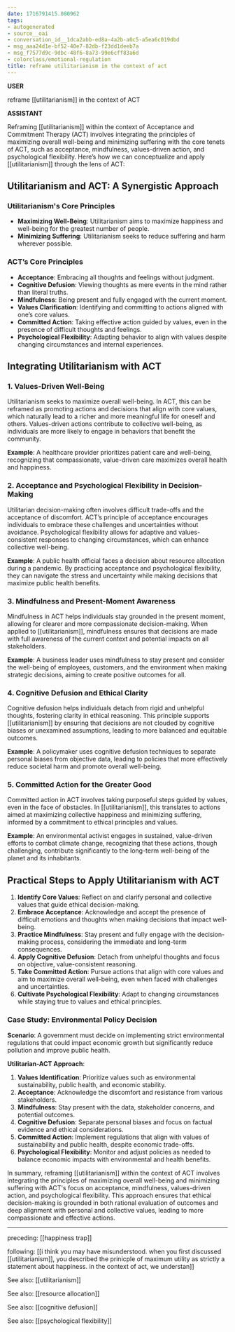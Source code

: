```yaml
---
date: 1716791415.080962
tags:
- autogenerated
- source__oai
- conversation_id__1dca2abb-ed8a-4a2b-a0c5-a5ea6c019dbd
- msg_aaa24d1e-bf52-40e7-82db-f23dd1deeb7a
- msg_f7577d9c-9dbc-48f6-8a73-99e6cff83a6d
- colorclass/emotional-regulation
title: reframe utilitarianism in the context of act
---
```


**USER**

reframe [[utilitarianism]] in the context of ACT


**ASSISTANT**

Reframing [[utilitarianism]] within the context of Acceptance and Commitment Therapy (ACT) involves integrating the principles of maximizing overall well-being and minimizing suffering with the core tenets of ACT, such as acceptance, mindfulness, values-driven action, and psychological flexibility. Here’s how we can conceptualize and apply [[utilitarianism]] through the lens of ACT:

## Utilitarianism and ACT: A Synergistic Approach

### Utilitarianism's Core Principles
- **Maximizing Well-Being**: Utilitarianism aims to maximize happiness and well-being for the greatest number of people.
- **Minimizing Suffering**: Utilitarianism seeks to reduce suffering and harm wherever possible.

### ACT’s Core Principles
- **Acceptance**: Embracing all thoughts and feelings without judgment.
- **Cognitive Defusion**: Viewing thoughts as mere events in the mind rather than literal truths.
- **Mindfulness**: Being present and fully engaged with the current moment.
- **Values Clarification**: Identifying and committing to actions aligned with one’s core values.
- **Committed Action**: Taking effective action guided by values, even in the presence of difficult thoughts and feelings.
- **Psychological Flexibility**: Adapting behavior to align with values despite changing circumstances and internal experiences.

## Integrating Utilitarianism with ACT

### 1. Values-Driven Well-Being
Utilitarianism seeks to maximize overall well-being. In ACT, this can be reframed as promoting actions and decisions that align with core values, which naturally lead to a richer and more meaningful life for oneself and others. Values-driven actions contribute to collective well-being, as individuals are more likely to engage in behaviors that benefit the community.

**Example**: A healthcare provider prioritizes patient care and well-being, recognizing that compassionate, value-driven care maximizes overall health and happiness.

### 2. Acceptance and Psychological Flexibility in Decision-Making
Utilitarian decision-making often involves difficult trade-offs and the acceptance of discomfort. ACT’s principle of acceptance encourages individuals to embrace these challenges and uncertainties without avoidance. Psychological flexibility allows for adaptive and values-consistent responses to changing circumstances, which can enhance collective well-being.

**Example**: A public health official faces a decision about resource allocation during a pandemic. By practicing acceptance and psychological flexibility, they can navigate the stress and uncertainty while making decisions that maximize public health benefits.

### 3. Mindfulness and Present-Moment Awareness
Mindfulness in ACT helps individuals stay grounded in the present moment, allowing for clearer and more compassionate decision-making. When applied to [[utilitarianism]], mindfulness ensures that decisions are made with full awareness of the current context and potential impacts on all stakeholders.

**Example**: A business leader uses mindfulness to stay present and consider the well-being of employees, customers, and the environment when making strategic decisions, aiming to create positive outcomes for all.

### 4. Cognitive Defusion and Ethical Clarity
Cognitive defusion helps individuals detach from rigid and unhelpful thoughts, fostering clarity in ethical reasoning. This principle supports [[utilitarianism]] by ensuring that decisions are not clouded by cognitive biases or unexamined assumptions, leading to more balanced and equitable outcomes.

**Example**: A policymaker uses cognitive defusion techniques to separate personal biases from objective data, leading to policies that more effectively reduce societal harm and promote overall well-being.

### 5. Committed Action for the Greater Good
Committed action in ACT involves taking purposeful steps guided by values, even in the face of obstacles. In [[utilitarianism]], this translates to actions aimed at maximizing collective happiness and minimizing suffering, informed by a commitment to ethical principles and values.

**Example**: An environmental activist engages in sustained, value-driven efforts to combat climate change, recognizing that these actions, though challenging, contribute significantly to the long-term well-being of the planet and its inhabitants.

## Practical Steps to Apply Utilitarianism with ACT

1. **Identify Core Values**: Reflect on and clarify personal and collective values that guide ethical decision-making.
2. **Embrace Acceptance**: Acknowledge and accept the presence of difficult emotions and thoughts when making decisions that impact well-being.
3. **Practice Mindfulness**: Stay present and fully engage with the decision-making process, considering the immediate and long-term consequences.
4. **Apply Cognitive Defusion**: Detach from unhelpful thoughts and focus on objective, value-consistent reasoning.
5. **Take Committed Action**: Pursue actions that align with core values and aim to maximize overall well-being, even when faced with challenges and uncertainties.
6. **Cultivate Psychological Flexibility**: Adapt to changing circumstances while staying true to values and ethical principles.

### Case Study: Environmental Policy Decision

**Scenario**: A government must decide on implementing strict environmental regulations that could impact economic growth but significantly reduce pollution and improve public health.

**Utilitarian-ACT Approach**:
1. **Values Identification**: Prioritize values such as environmental sustainability, public health, and economic stability.
2. **Acceptance**: Acknowledge the discomfort and resistance from various stakeholders.
3. **Mindfulness**: Stay present with the data, stakeholder concerns, and potential outcomes.
4. **Cognitive Defusion**: Separate personal biases and focus on factual evidence and ethical considerations.
5. **Committed Action**: Implement regulations that align with values of sustainability and public health, despite economic trade-offs.
6. **Psychological Flexibility**: Monitor and adjust policies as needed to balance economic impacts with environmental and health benefits.

In summary, reframing [[utilitarianism]] within the context of ACT involves integrating the principles of maximizing overall well-being and minimizing suffering with ACT's focus on acceptance, mindfulness, values-driven action, and psychological flexibility. This approach ensures that ethical decision-making is grounded in both rational evaluation of outcomes and deep alignment with personal and collective values, leading to more compassionate and effective actions.


---

preceding: [[happiness trap]]  


following: [[i think you may have misunderstood. when you first discussed [[utilitarianism]], you described the prinicple of maximum utility as strictly a statement about happiness. in the context of act, we understan]]

See also: [[utilitarianism]]


See also: [[resource allocation]]


See also: [[cognitive defusion]]


See also: [[psychological flexibility]]